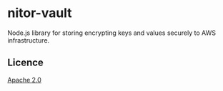 # nitor-vault

Node.js library for storing encrypting keys and values securely to AWS infrastructure.

## Licence

[Apache 2.0](https://www.apache.org/licenses/LICENSE-2.0)
